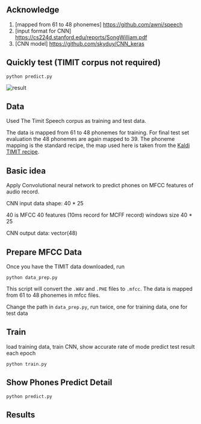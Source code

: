 ## Acknowledge
1. [mapped from 61 to 48 phonemes] https://github.com/awni/speech
2. [input format for CNN] https://cs224d.stanford.edu/reports/SongWilliam.pdf
3. [CNN model] https://github.com/skyduy/CNN_keras



## Quickly test (TIMIT corpus not required)

```
python predict.py
```

![result](https://github.com/yousongzhang/summer2019_cnn_for_phone_recognition/blob/master/result.png)

## Data

Used The Timit Speech corpus as training and test data.

The data is mapped from 61 to 48 phonemes for training. For final test set
evaluation the 48 phonemes are again mapped to 39. The phoneme mapping is the
standard recipe, the map used here is taken from the [Kaldi TIMIT recipe].



## Basic idea
Apply Convolutional neural network to predict phones on MFCC features of audio record.

CNN input data shape: 40 * 25

40 is MFCC 40 features  (10ms record for MCFF record)
windows size 40 * 25

CNN output data: vector(48)


## Prepare MFCC Data

Once you have the TIMIT data downloaded, run

```
python data_prep.py
```

This script will convert the `.WAV` and `.PHE` files to `.mfcc`. The data is mapped from 61 to 48 phonemes in mfcc files.

Change the path in `data_prep.py`, run twice, one for training data, one for test data




## Train

load training data, train CNN, show accurate rate of mode predict test result each epoch


```
python train.py
```

## Show Phones Predict Detail

```
python predict.py
```


## Results





[Kaldi TIMIT recipe]: https://github.com/kaldi-asr/kaldi/blob/master/egs/timit/s5/conf/phones.60-48-39.map
